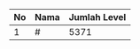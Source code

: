 | No | Nama            | Jumlah Level |
|----|-----------------|--------------|
| 1  | #    |    5371        |
